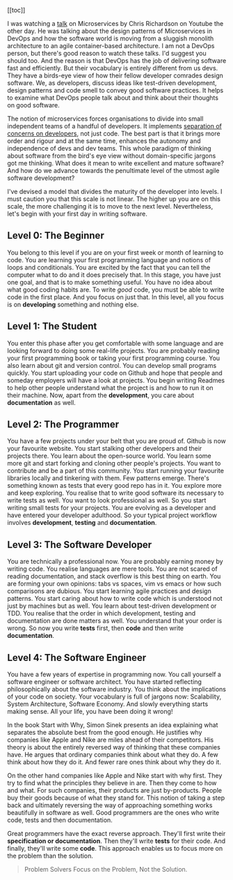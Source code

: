 [[toc]]

I was watching a [talk](https://www.youtube.com/watch?v=sSm2dRarhPo) on Microservices by Chris Richardson on Youtube the other day. He was talking about the design patterns of Microservices in DevOps and how the software world is moving from a sluggish monolith architecture to an agile container-based architecture. I am not a DevOps person, but there's good reason to watch these talks. I'd suggest you should too. And the reason is that DevOps has the job of delivering software fast and efficiently. But their vocabulary is entirely different from us devs. They have a birds-eye view of how their fellow developer comrades design software. We, as developers, discuss ideas like test-driven development, design patterns and code smell to convey good software practices. It helps to examine what DevOps people talk about and think about their thoughts on good software.

The notion of microservices forces organisations to divide into small independent teams of a handful of developers. It implements [separation of concerns on developers](https://en.wikipedia.org/wiki/Separation_of_concerns), not just code. The best part is that it brings more order and rigour and at the same time, enhances the autonomy and independence of devs and dev teams. This whole paradigm of thinking about software from the bird's eye view without domain-specific jargons got me thinking. What does it mean to write excellent and mature software? And how do we advance towards the penultimate level of the utmost agile software development?

I've devised a model that divides the maturity of the developer into levels. I must caution you that this scale is not linear. The higher up you are on this scale, the more challenging it is to move to the next level. Nevertheless, let's begin with your first day in writing software.

## Level 0: The Beginner

You belong to this level if you are on your first week or month of learning to code. You are learning your first programming language and notions of loops and conditionals. You are excited by the fact that you can tell the computer what to do and it does precisely that. In this stage, you have just one goal, and that is to make something useful. You have no idea about what good coding habits are. To write _good_ code, you must be able to write code in the first place. And you focus on just that. In this level, all you focus is on **developing** something and nothing else.

## Level 1: The Student

You enter this phase after you get comfortable with some language and are looking forward to doing some real-life projects. You are probably reading your first programming book or taking your first programming course. You also learn about git and version control. You can develop small programs quickly. You start uploading your code on Github and hope that people and someday employers will have a look at projects. You begin writing Readmes to help other people understand what the project is and how to run it on their machine. Now, apart from the **development**, you care about **documentation** as well.

## Level 2: The Programmer

You have a few projects under your belt that you are proud of. Github is now your favourite website. You start stalking other developers and their projects there. You learn about the open-source world. You learn some more git and start forking and cloning other people's projects. You want to contribute and be a part of this community. You start running your favourite libraries locally and tinkering with them. Few patterns emerge. There's something known as tests that every good repo has in it. You explore more and keep exploring. You realise that to write good software its necessary to write tests as well. You want to look professional as well. So you start writing small tests for your projects. You are evolving as a developer and have entered your developer adulthood. So your typical project workflow involves **development**, **testing** and **documentation**.

## Level 3: The Software Developer

You are technically a professional now. You are probably earning money by writing code. You realise languages are mere tools. You are not scared of reading documentation, and stack overflow is this best thing on earth. You are forming your own opinions: tabs vs spaces, vim vs emacs or how such comparisons are dubious. You start learning agile practices and design patterns. You start caring about how to write code which is understood not just by machines but as well. You learn about test-driven development or TDD. You realise that the order in which development, testing and documentation are done matters as well. You understand that your order is wrong. So now you write **tests** first, then **code** and then write **documentation**.

## Level 4: The Software Engineer

You have a few years of expertise in programming now. You call yourself a software engineer or software architect. You have started reflecting philosophically about the software industry. You think about the implications of your code on society. Your vocabulary is full of jargons now: Scalability, System Architecture, Software Economy. And slowly everything starts making sense. All your life, you have been doing it wrong!

In the book Start with Why, Simon Sinek presents an idea explaining what separates the absolute best from the good enough. He justifies why companies like Apple and Nike are miles ahead of their competitors. His theory is about the entirely reversed way of thinking that these companies have. He argues that ordinary companies think about what they do. A few think about how they do it. And fewer rare ones think about why they do it.

On the other hand companies like Apple and Nike start with why first. They try to find what the principles they believe in are. Then they come to how and what. For such companies, their products are just by-products. People buy their goods because of what they stand for.
This notion of taking a step back and ultimately reversing the way of approaching something works beautifully in software as well.
Good programmers are the ones who write code, tests and then documentation.

Great programmers have the exact reverse approach. They'll first write their **specification or documentation**. Then they'll write **tests** for their code. And finally, they'll write some **code**. This approach enables us to focus more on the problem than the solution.

> Problem Solvers Focus on the Problem, Not the Solution.
